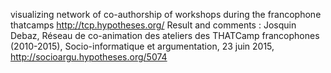 visualizing network of co-authorship of workshops during the francophone thatcamps http://tcp.hypotheses.org/
Result and comments : Josquin Debaz, Réseau de co-animation des ateliers des THATCamp francophones (2010-2015), Socio-informatique et argumentation, 23 juin 2015,  http://socioargu.hypotheses.org/5074
